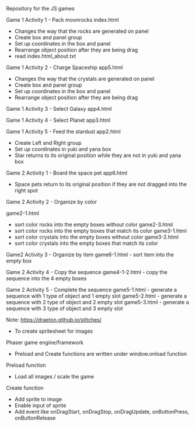 Repository for the JS games


Game 1 Activity 1 - Pack moonrocks
index.html
- Changes the way that the rocks are generated on panel
- Create box and panel group
- Set up coordinates in the box and panel
- Rearrange object position after they are being drag
- read index.html_about.txt

Game 1 Activity 2 - Charge Spaceship
app5.html
- Changes the way that the crystals are generated on panel
- Create box and panel group
- Set up coordinates in the box and panel
- Rearrange object position after they are being drag

Game 1 Activity 3 - Select Galaxy
app4.html

Game 1 Activity 4 - Select Planet
app3.html

Game 1 Activity 5 - Feed the stardust
app2.html 
- Create Left and Right group
- Set up coordinates in yuki and yana box
- Star returns to its original position while they are not in yuki and yana box


Game 2 Activity 1 - Board the space pet
app6.html 
- Space pets return to its original position if they are not dragged into the right spot

Game 2 Activity 2 - Organize by color 

game2-1.html 
- sort color rocks into the empty boxes without color
game2-3.html 
- sort color rocks into the empty boxes that match its color
game3-1.html 
- sort color crystals into the empty boxes without color
game3-2.html 
- sort color crystals into the empty boxes that match its color

Game2 Activity 3 - Organize by item
game6-1.html - sort item into the empty box

Game 2 Activity 4 - Copy the sequence
game4-1-2.html - copy the sequence into the 4 empty boxes

Game 2 Activity 5 - Complete the sequence
game5-1.html - generate a sequence with 1 type of object and 1 empty slot
game5-2.html - generate a sequence with 2 type of object and 2 empty slot
game5-3.html - generate a sequence with 3 type of object and 3 empty slot


Note:
https://draeton.github.io/stitches/
- To create spritesheet for images

Phaser game engine/framework
- Preload and Create functions are written under window.onload function

Preload function 
- Load all images / scale the game 

Create function 
- Add sprite to image 
- Enable input of sprite
- Add event like onDragStart, onDragStop, onDragUpdate, onButtonPress, onButtonRelease


